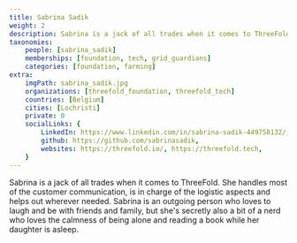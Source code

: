 ```yaml
---
title: Sabrina Sadik
weight: 2
description: Sabrina is a jack of all trades when it comes to ThreeFold.
taxonomies:
    people: [sabrina_sadik]
    memberships: [foundation, tech, grid_guardians]
    categories: [foundation, farming]
extra:
    imgPath: sabrina_sadik.jpg
    organizations: [threefold_foundation, threefold_tech]
    countries: [Belgium]
    cities: [Lochristi]
    private: 0
    socialLinks: {
        LinkedIn: https://www.linkedin.com/in/sabrina-sadik-449758132/,
        github: https://github.com/sabrinasadik,
        websites: https://threefold.io/, https://threefold.tech,
    }
---
```


Sabrina is a jack of all trades when it comes to ThreeFold. She handles most of the customer communication, is in charge of the logistic aspects and helps out wherever needed. Sabrina is an outgoing person who loves to laugh and be with friends and family, but she's secretly also a bit of a nerd who loves the calmness of being alone and reading a book while her daughter is asleep.
